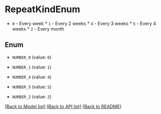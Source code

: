 # RepeatKindEnum

* `0` - Every week * `1` - Every 2 weeks * `4` - Every 3 weeks * `5` - Every 4 weeks * `2` - Every month

## Enum

* `NUMBER_0` (value: `0`)

* `NUMBER_1` (value: `1`)

* `NUMBER_4` (value: `4`)

* `NUMBER_5` (value: `5`)

* `NUMBER_2` (value: `2`)

[[Back to Model list]](../README.md#documentation-for-models) [[Back to API list]](../README.md#documentation-for-api-endpoints) [[Back to README]](../README.md)


